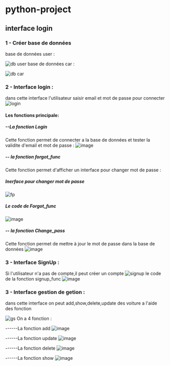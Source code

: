 # python-project
## interface login 
### 1 - Créer base de données
base de données user :

   ![db user](https://user-images.githubusercontent.com/97534220/236587090-6a0e0078-32bc-4909-88c1-8460b795bf96.jpg)
base de données car :

![db car](https://user-images.githubusercontent.com/97534220/236587206-9c39e110-b326-4214-b80e-5b5e46357ffc.jpg)

### 2 - Interface login : 
dans cette interface l'utilisateur saisir email et mot de passe pour connecter
![login](https://user-images.githubusercontent.com/97534220/236587622-eab37cb1-7bee-45d7-a0a1-50b45ee7048c.jpg)
#### Les fonctions principale:
##### --La fonction Login
   Cette fonction permet de connecter a la base de données et tester la validite d'email et mot de passe :
   ![image](https://user-images.githubusercontent.com/97534220/236626296-d23ed0ca-99aa-4116-8a1e-d9144e93678e.png)   
##### -- la fonction forgot_func 
   Cette fonction permet d'afficher un interface pour changer mot de passe :
   ##### Inerface pour changer mot de passe 
   ![fp](https://user-images.githubusercontent.com/97534220/236588145-09298051-3f08-499b-b98c-e231c344b64d.jpg)
   ##### Le code de Forgot_func 
   ![image](https://user-images.githubusercontent.com/97534220/236627375-ec4c5bd3-2ef9-44cf-a122-275cc58972da.png)
##### -- la fonction Change_pass
Cette fonction permet de mettre à jour le mot de passe dans la base de données
![image](https://user-images.githubusercontent.com/97534220/236627603-7efb43df-0083-4118-a5b2-b6c59974c945.png)

### 3 - Interface SignUp :
Si l'utilisateur n'a pas de compte,il peut créer un compte 
![signup](https://user-images.githubusercontent.com/97534220/236587964-8836e173-c40e-4323-81bb-b02aef3d2d1a.jpg)
le code de la fonction signup_func
![image](https://user-images.githubusercontent.com/97534220/236627922-9da83e33-dc8a-401c-bd73-1c2337a5475d.png)
### 3 - Interface gestion de getion :
dans cette interface on peut add,show,delete,update des voiture a l'aide des fonction

![gs](https://user-images.githubusercontent.com/97534220/236588387-192176fd-d903-448e-a3d0-77f6d7a35862.jpg)
On a 4 fonction :

------La fonction add
![image](https://user-images.githubusercontent.com/97534220/236628139-9ac91270-6d7b-4418-86d4-ab475673b658.png)

------La fonction update
![image](https://user-images.githubusercontent.com/97534220/236628245-88ae6f6e-b7df-4a91-bf95-b68c5fc31933.png)

------La fonction delete
![image](https://user-images.githubusercontent.com/97534220/236628292-e8ff1216-f0fa-446e-84f7-247be41be77a.png)

------La fonction show
![image](https://user-images.githubusercontent.com/97534220/236628340-459cbd5e-8d7d-4db5-b365-6b927a52b882.png)
